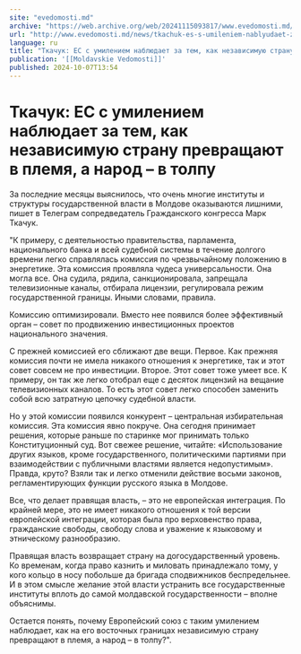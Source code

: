 ```yaml
---
site: "evedomosti.md"
archive: "https://web.archive.org/web/20241115093817/www.evedomosti.md/news/tkachuk-es-s-umileniem-nablyudaet-za-tem-kak-nezavisimuyu-st"
url: "http://www.evedomosti.md/news/tkachuk-es-s-umileniem-nablyudaet-za-tem-kak-nezavisimuyu-st"
language: ru
title: "Ткачук: ЕС с умилением наблюдает за тем, как независимую страну превращают в племя, а народ – в толпу"
publication: '[[Moldavskie Vedomosti]]'
published: 2024-10-07T13:54
---
```


# Ткачук: ЕС с умилением наблюдает за тем, как независимую страну превращают в племя, а народ – в толпу

За последние месяцы выяснилось, что очень многие институты и структуры государственной власти в Молдове оказываются лишними, пишет в Телеграм сопредведатель Гражданского конгресса Марк Ткачук.

"К примеру, с деятельностью правительства, парламента, национального банка и всей судебной системы в течение долгого времени легко справлялась комиссия по чрезвычайному положению в энергетике. Эта комиссия проявляла чудеса универсальности. Она могла все. Она судила, рядила, санкционировала, запрещала телевизионные каналы, отбирала лицензии, регулировала режим государственной границы. Иными словами, правила.

Комиссию оптимизировали. Вместо нее появился более эффективный орган – совет по продвижению инвестиционных проектов национального значения.

С прежней комиссией его сближают две вещи. Первое. Как прежняя комиссия почти не имела никакого отношения к энергетике, так и этот совет совсем не про инвестиции. Второе. Этот совет тоже умеет все. К примеру, он так же легко отобрал еще с десяток лицензий на вещание телевизионных каналов. То есть этот совет легко способен заменить собой всю затратную цепочку судебной власти.

Но у этой комиссии появился конкурент – центральная избирательная комиссия. Эта комиссия явно покруче. Она сегодня принимает решения, которые раньше по старинке мог принимать только Конституционный суд. Вот свежее решение, читайте: «Использование других языков, кроме государственного, политическими партиями при взаимодействии с публичными властями является недопустимым». Правда, круто? Взяли так и легко отменили действие восьми законов, регламентирующих функции русского языка в Молдове.

Все, что делает правящая власть, – это не европейская интеграция. По крайней мере, это не имеет никакого отношения к той версии европейской интеграции, которая была про верховенство права, гражданские свободы, свободу слова и уважение к языковому и этническому разнообразию.

Правящая власть возвращает страну на догосударственный уровень. Ко временам, когда право казнить и миловать принадлежало тому, у кого кольцо в носу побольше да бригада сподвижников беспредельнее. И в этом смысле желание этой власти устранить все государственные институты вплоть до самой молдавской государственности – вполне объяснимы.

Остается понять, почему Европейский союз с таким умилением наблюдает, как на его восточных границах независимую страну превращают в племя, а народ – в толпу?".
